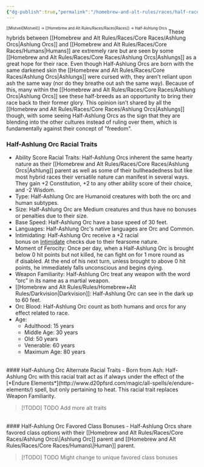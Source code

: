 ```yaml
---
{"dg-publish":true,"permalink":"/homebrew-and-alt-rules/races/half-races/half-ashlung-orcs/"}
---
```


<sup><sup>[[Mistveil\|Mistveil]] → [[Homebrew and Alt Rules/Races/Races\|Races]] → Half-Ashlung Orcs</sup></sup>
These hybrids between [[Homebrew and Alt Rules/Races/Core Races/Ashlung Orcs\|Ashlung Orcs]] and [[Homebrew and Alt Rules/Races/Core Races/Humans\|Humans]] are extremely rare but are seen by some [[Homebrew and Alt Rules/Races/Core Races/Ashlung Orcs\|Ashlungs]] as a great hope for their race. Even though Half-Ashlung Orcs are born with the same darkened skin the [[Homebrew and Alt Rules/Races/Core Races/Ashlung Orcs\|Ashlungs]] were cursed with, they aren't reliant upon ash the same way (nor do they breathe out ash the same way). Because of this, many within the [[Homebrew and Alt Rules/Races/Core Races/Ashlung Orcs\|Ashlung Orcs]] see these half-breeds as an opportunity to bring their race back to their former glory. This opinion isn’t shared by all the [[Homebrew and Alt Rules/Races/Core Races/Ashlung Orcs\|Ashlungs]] though, with some seeing Half-Ashlung Orcs as the sign that they are blending into the other cultures instead of ruling over them, which is fundamentally against their concept of "freedom". 
<br>
### Half-Ashlung Orc Racial Traits
- Ability Score Racial Traits: Half-Ashlung Orcs inherent the same hearty nature as their [[Homebrew and Alt Rules/Races/Core Races/Ashlung Orcs\|Ashlung]] parent as well as some of their bullheadedness but like most hybrid races their versatile nature can manifest in several ways. They gain +2 Constitution, +2 to any other ability score of their choice, and -2 Wisdom.
- Type: Half-Ashlung Orc are Humanoid creatures with both the orc and human subtypes.
- Size: Half-Ashlung Orc are Medium creatures and thus have no bonuses or penalties due to their size.
- Base Speed: Half-Ashlung Orc have a base speed of 30 feet.
- Languages: Half-Ashlung Orc's native languages are Orc and Common.
- Intimidating: Half-Ashlung Orc receive a +2 racial bonus on [Intimidate](https://www.d20pfsrd.com/skills/intimidate) checks due to their fearsome nature.
- Moment of Ferocity: Once per day, when a Half-Ashlung Orc is brought below 0 hit points but not killed, he can fight on for 1 more round as if disabled. At the end of his next turn, unless brought to above 0 hit points, he immediately falls unconscious and begins dying.
- Weapon Familiarity: Half-Ashlung Orc treat any weapon with the word “orc” in its name as a martial weapon.
- [[Homebrew and Alt Rules/Rules/Homebrew+Alt Rules/Darkvision\|Darkvision]]: Half-Ashlung Orc can see in the dark up to 60 feet.
- Orc Blood: Half-Ashlung Orc count as both humans and orcs for any effect related to race.
- Age:
    - Adulthood: 15 years
    - Middle Age: 30 years
    - Old: 50 years
    - Venerable: 60 years
    - Maximum Age: 80 years
<br>
#### Half-Ashlung Orc Alternate Racial Traits
- Born from Ash: Half-Ashlung Orc with this racial trait act as if always under the effect of the [*Endure Elements*](http://www.d20pfsrd.com/magic/all-spells/e/endure-elements/) spell, but only pertaining to heat. This racial trait replaces Weapon Familiarity.

> [!TODO] TODO
> Add more alt traits
<br>
#### Half-Ashlung Orc Favored Class Bonuses
- Half-Ashlung Orcs share favored class options with their [[Homebrew and Alt Rules/Races/Core Races/Ashlung Orcs\|Ashlung Orc]] parent and [[Homebrew and Alt Rules/Races/Core Races/Humans\|Human]] parent.

> [!TODO] TODO
> Might change to unique favored class bonuses